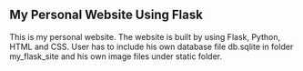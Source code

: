 ## My Personal Website Using Flask

This is my personal website. The website is built by using Flask, Python, HTML and CSS. 
User has to include his own database file db.sqlite in folder my_flask_site and his own image files under static folder.  